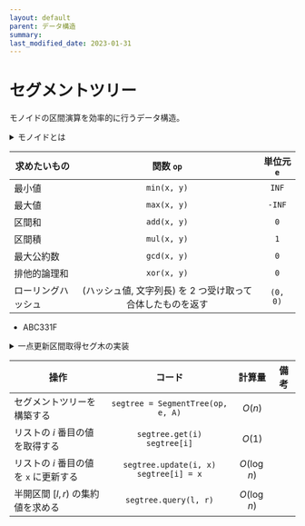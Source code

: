 ```yaml
---
layout: default
parent: データ構造
summary:
last_modified_date: 2023-01-31
---
```


# セグメントツリー

モノイドの区間演算を効率的に行うデータ構造。

<details markdown="1">
<summary>モノイドとは</summary>

以下の性質を満たす代数構造のこと。

- 単位元がある
  - ある元 $e$ が存在して、任意の元 $a$ に対して $$ea = ae = a$$ が成り立つとき、$e$ を単位元という
- 結合法則を満たす演算が定義されている
  - 任意の元 $a$, $b$, $c$ に対して $$(a \circ b) \circ c = a \circ (b \circ c)$$ が成り立つとき、結合法則を満たすという

</details>

| 求めたいもの       |                         関数 `op`                          | 単位元 `e` |
| ------------------ | :--------------------------------------------------------: | :--------: |
| 最小値             |                        `min(x, y)`                         |   `INF`    |
| 最大値             |                        `max(x, y)`                         |   `-INF`   |
| 区間和             |                        `add(x, y)`                         |    `0`     |
| 区間積             |                        `mul(x, y)`                         |    `1`     |
| 最大公約数         |                        `gcd(x, y)`                         |    `0`     |
| 排他的論理和       |                        `xor(x, y)`                         |    `0`     |
| ローリングハッシュ | (ハッシュ値, 文字列長) を 2 つ受け取って合体したものを返す |  `(0, 0)`  |

- ABC331F

<details markdown="1">
<summary>一点更新区間取得セグ木の実装</summary>

```python
from typing import Callable


class SegmentTree:
    def __init__(self, op: Callable, e, L):
        self.size = len(L)
        self.op = op
        self.e = e
        self.x = 0
        while 2 ** self.x < len(L):
            self.x += 1
        self.tree = [self.e] * (2 ** (self.x + 1))
        for i in range(len(L)):
            self.tree[i + (2 ** self.x)] = L[i]
        for i in range(2 ** self.x - 1, 0, -1):
            self.tree[i] = self.op(self.tree[2*i], self.tree[2*i+1])

    def update(self, i: int, x) -> None:
        "update the i-th element to x"
        i += 2 ** self.x
        self.tree[i] = x
        while i > 1:
            i //= 2
            self.tree[i] = self.op(self.tree[2*i], self.tree[2*i+1])

    def __setitem__(self, i: int, x) -> None:
        self.update(i, x)

    def get(self, i: int):
        "Return the i-th element, or IndexError if it doesn't exist"
        if i < 0:
            i += self.size
        if i < 0 or self.size <= i:
            raise IndexError
        return self.tree[i + 2 ** self.x]

    def __getitem__(self, i: int):
        return self.get(i)

    def query(self, l: int, r: int):
        "Return query in [l, r)"
        result_l = self.e
        result_r = self.e
        l += 2 ** self.x
        r += 2 ** self.x
        while l < r:
            if l % 2 == 1:
                result_l = self.op(result_l, self.tree[l])
                l += 1
            if r % 2 == 1:
                r -= 1
                result_r = self.op(self.tree[r], result_r)
            l //= 2
            r //= 2
        return self.op(result_l, result_r)
```

</details>

| 操作                                   |                   コード                   |   計算量    | 備考 |
| -------------------------------------- | :----------------------------------------: | :---------: | ---- |
| セグメントツリーを構築する             |     `segtree = SegmentTree(op, e, A)`      |   $O(n)$    |      |
| リストの $i$ 番目の値を取得する        |      `segtree.get(i)`<br>`segtree[i]`      |   $O(1)$    |      |
| リストの $i$ 番目の値を `x` に更新する | `segtree.update(i, x)`<br>`segtree[i] = x` | $O(\log n)$ |      |
| 半開区間 $[l, r)$ の集約値を求める     |           `segtree.query(l, r)`            | $O(\log n)$ |      |
